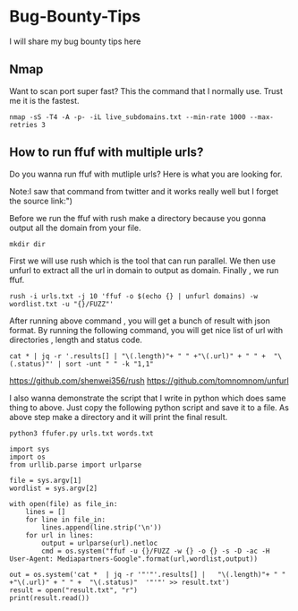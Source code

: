 # Bug-Bounty-Tips
I will share my bug bounty tips here

## Nmap
Want to scan port super fast?
This the command that I normally use. Trust me it is the fastest.
```
nmap -sS -T4 -A -p- -iL live_subdomains.txt --min-rate 1000 --max-retries 3
```

## How to run ffuf with multiple urls?

Do you wanna run ffuf with mutliple urls?
Here is what you are looking for.

Note:I saw that command from twitter and it works really well but I forget the source link:")


Before we run the ffuf with rush make a directory because you gonna output all the domain from your file.

```
mkdir dir
```
First we will use rush which is the tool that can run parallel. We then use unfurl to extract all the url in domain to output as domain. Finally , we run ffuf.
```
rush -i urls.txt -j 10 'ffuf -o $(echo {} | unfurl domains) -w wordlist.txt -u "{}/FUZZ"'
```
After running above command , you will get a bunch of result with json format. By running the following command, you will get nice list of url with directories , length and status code.
```
cat * | jq -r '.results[] | "\(.length)"+ " " +"\(.url)" + " " +  "\(.status)"' | sort -unt " " -k "1,1"
```
https://github.com/shenwei356/rush
https://github.com/tomnomnom/unfurl


I also  wanna demonstrate the script that I write in python which does same thing to above.
Just copy the following python script and save it to a file.
As above step make a directory and it will print the final result. 
```
python3 ffufer.py urls.txt words.txt 
```

```
import sys
import os
from urllib.parse import urlparse

file = sys.argv[1]
wordlist = sys.argv[2]

with open(file) as file_in:
    lines = []
    for line in file_in:
        lines.append(line.strip('\n'))
    for url in lines:
    	output = urlparse(url).netloc
    	cmd = os.system("ffuf -u {}/FUZZ -w {} -o {} -s -D -ac -H User-Agent: Mediapartners-Google".format(url,wordlist,output))
    	
out = os.system('cat *  | jq -r '"'"'.results[] |   "\(.length)"+ " " +"\(.url)" + " " +  "\(.status)"  '"'"' >> result.txt')
result = open("result.txt", "r")
print(result.read())
```

